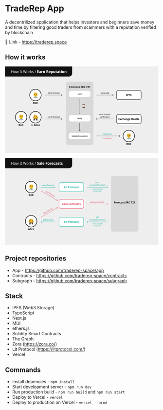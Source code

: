 # TradeRep App

A decentrilized application that helps investors and beginners save money and time by filtering good traders from scammers with a reputation verified by blockchain

🔗 Link - https://traderep.space

## How it works

![How it works 1](docs/images/how-it-works-1.png)

![How it works 2](docs/images/how-it-works-2.png)

## Project repositories

- App - https://github.com/traderep-space/app
- Contracts - https://github.com/traderep-space/contracts
- Subgraph - https://github.com/traderep-space/subgraph

## Stack

- IPFS (Web3.Storage)
- TypeScript
- Next.js
- MUI
- ethers.js
- Solidity Smart Contracts
- The Graph
- Zora (https://zora.co/)
- Lit Protocol (https://litprotocol.com/)
- Vercel

## Commands

- Install depencies - `npm install`
- Start development server - `npm run dev`
- Run production build - `npm run build` and `npm run start`
- Deploy to Vercel - `vercel`
- Deploy to production on Vercel - `vercel --prod`
